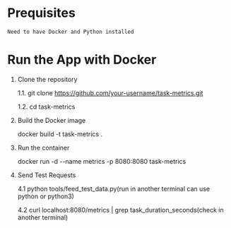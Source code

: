 # Prequisites
    Need to have Docker and Python installed
# Run the App with Docker
1. Clone the repository

    1.1. git clone https://github.com/your-username/task-metrics.git

    1.2. cd task-metrics

2. Build the Docker image

    docker build -t task-metrics .

3. Run the container

    docker run -d --name metrics -p 8080:8080 task-metrics

4. Send Test Requests

    4.1 python tools/feed_test_data.py(run in another terminal can use python or python3)

    4.2 curl localhost:8080/metrics | grep task_duration_seconds(check in another terminal)
